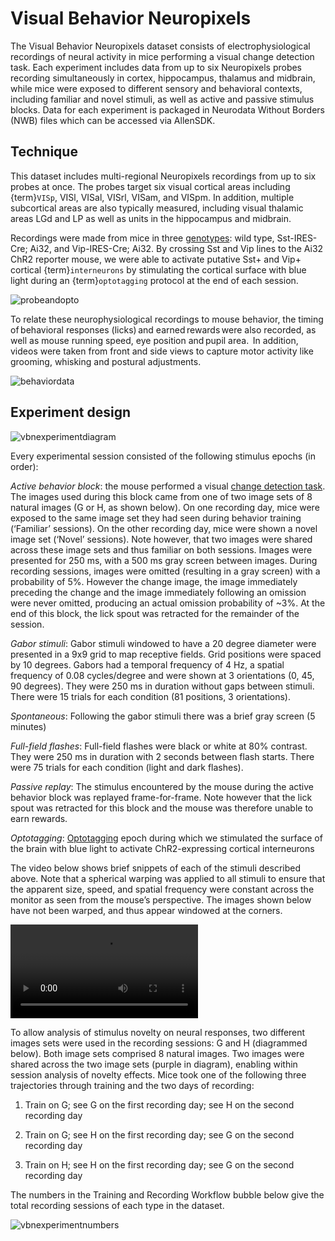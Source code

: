 # Visual Behavior Neuropixels

The Visual Behavior Neuropixels dataset consists of electrophysiological recordings of neural activity in mice performing a visual change detection task. Each experiment includes data from up to six Neuropixels probes recording simultaneously in cortex, hippocampus, thalamus and midbrain, while mice were exposed to different sensory and behavioral contexts, including familiar and novel stimuli, as well as active and passive stimulus blocks. Data for each experiment is packaged in Neurodata Without Borders (NWB) files which can be accessed via AllenSDK.

## Technique

This dataset includes multi-regional Neuropixels recordings from up to six probes at once. The probes target six visual cortical areas including {term}`VISp`, VISl, VISal, VISrl, VISam, and VISpm. In addition, multiple subcortical areas are also typically measured, including visual thalamic areas LGd and LP as well as units in the hippocampus and midbrain.

Recordings were made from mice in three [genotypes](transgenic-tools): wild type, Sst-IRES-Cre; Ai32, and Vip-IRES-Cre; Ai32. By crossing Sst and Vip lines to the Ai32 ChR2 reporter mouse, we were able to activate putative Sst+ and Vip+ cortical {term}`interneurons` by stimulating the cortical surface with blue light during an {term}`optotagging` protocol at the end of each session.

![probeandopto](/resources/probe_diagram_with_optagging.webp)

To relate these neurophysiological recordings to mouse behavior, the timing of behavioral responses (licks) and earned rewards were also recorded, as well as mouse running speed, eye position and pupil area.  In addition, videos were taken from front and side views to capture motor activity like grooming, whisking and postural adjustments.

![behaviordata](/resources/behavior_data_example.webp)

## Experiment design

![vbnexperimentdiagram](/resources/vbn_experimental_session_diagram.webp)

Every experimental session consisted of the following stimulus epochs (in order):

*Active behavior block*: the mouse performed a visual [change detection task](change_detection_task). The images used
during this block came from one of two image sets of 8 natural images (G or H, as shown below). On
one recording day, mice were exposed to the same image set they had seen during behavior training (‘Familiar’
sessions). On the other recording day, mice were shown a novel image set (‘Novel’ sessions). Note however,
that two images were shared across these image sets and thus familiar on both sessions. Images were
presented for 250 ms, with a 500 ms gray screen between images. During recording sessions, images were
omitted (resulting in a gray screen) with a probability of 5%. However the change image, the image immediately
preceding the change and the image immediately following an omission were never omitted, producing an
actual omission probability of ~3%. At the end of this block, the lick spout was retracted for the remainder of the
session.

*Gabor stimuli*: Gabor stimuli windowed to have a 20 degree diameter were presented in a 9x9 grid to map
receptive fields. Grid positions were spaced by 10 degrees. Gabors had a temporal frequency of 4 Hz, a spatial
frequency of 0.08 cycles/degree and were shown at 3 orientations (0, 45, 90 degrees). They were 250 ms in
duration without gaps between stimuli. There were 15 trials for each condition (81 positions, 3 orientations).

*Spontaneous*: Following the gabor stimuli there was a brief gray screen (5 minutes)

*Full-field flashes*: Full-field flashes were black or white at 80% contrast. They were 250 ms in duration with 2 seconds
between flash starts. There were 75 trials for each condition (light and dark flashes).

*Passive replay*: The stimulus encountered by the mouse during the active behavior block was replayed frame-for-frame. Note however that the lick spout was retracted for this block and the mouse was therefore unable to earn rewards.

*Optotagging*: [Optotagging](Optotagging) epoch during which we stimulated the surface of the brain with blue light to activate ChR2-expressing cortical interneurons

The video below shows brief snippets of each of the stimuli described above. Note that a spherical warping was applied to all stimuli to ensure that the apparent size, speed, and spatial frequency were constant across the monitor as seen from the mouse’s perspective. The images shown below have not been warped, and thus appear windowed at the corners.

<video controls src="../_static/videos/sample_session_video.mp4"></video>

To allow analysis of stimulus novelty on neural responses, two different images sets were used in the recording sessions: G and H (diagrammed below). Both image sets comprised 8 natural images. Two images were shared across the two image sets (purple in diagram), enabling within session analysis of novelty effects. Mice took one of the following three trajectories through training and the two days of recording: 

1) Train on G; see G on the first recording day; see H on the second recording day

2) Train on G; see H on the first recording day; see G on the second recording day

3) Train on H; see H on the first recording day; see G on the second recording day

The numbers in the Training and Recording Workflow bubble below give the total recording sessions of each type in the dataset.

![vbnexperimentnumbers](/resources/vbn_image_sets_and_training_trajectories_diagram.webp)

